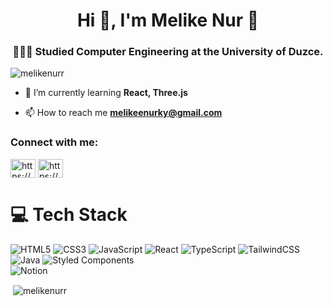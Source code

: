 <h1 align="center">Hi 👋, I'm Melike Nur 🌷  </h1>
<h3 align="center"> 👩🏻‍🎓 Studied Computer Engineering at the University of Duzce.</h3>


<p align="left"> <img src="https://komarev.com/ghpvc/?username=melikenurr&label=Profile%20views&color=0e75b6&style=flat" alt="melikenurr" /> </p>

- 🌱 I’m currently learning **React, Three.js**

- 📫 How to reach me **melikeenurky@gmail.com**

<h3 align="left">Connect with me:</h3>
<p align="left">
<a href="https://linkedin.com/in/https://www.linkedin.com/in/melike-nur-karacabay-9" target="blank"><img align="center" src="https://raw.githubusercontent.com/rahuldkjain/github-profile-readme-generator/master/src/images/icons/Social/linked-in-alt.svg" alt="https://www.linkedin.com/in/melike-nur-karacabay-9" height="30" width="40" /></a>
<a href="https://medium.com/@melikeenurky/yazılım-testi-ne-değildir-0bb5673fcc55" target="_blank">
  <img align="center" src="https://raw.githubusercontent.com/rahuldkjain/github-profile-readme-generator/master/src/images/icons/Social/medium.svg" alt="https://medium.com/@melikeenurky" height="30" width="40" />
</a>
</p>

# 💻 Tech Stack
<!-- Badges from https://github.com/Ileriayo/markdown-badges -->
![HTML5](https://img.shields.io/badge/html5-%23E34F26.svg?style=for-the-badge&logo=html5&logoColor=white)
![CSS3](https://img.shields.io/badge/css3-%231572B6.svg?style=for-the-badge&logo=css3&logoColor=white)
![JavaScript](https://img.shields.io/badge/javascript-%23323330.svg?style=for-the-badge&logo=javascript&logoColor=%23F7DF1E)
![React](https://img.shields.io/badge/react-%2320232a.svg?style=for-the-badge&logo=react&logoColor=%2361DAFB)
![TypeScript](https://img.shields.io/badge/typescript-%23007ACC.svg?style=for-the-badge&logo=typescript&logoColor=white)
![TailwindCSS](https://img.shields.io/badge/tailwindcss-%2338B2AC.svg?style=for-the-badge&logo=tailwind-css&logoColor=white)
![Java](https://img.shields.io/badge/java-%23ED8B00.svg?style=for-the-badge&logo=openjdk&logoColor=white)
![Styled Components](https://img.shields.io/badge/styled--components-DB7093?style=for-the-badge&logo=styled-components&logoColor=white)<br/>
![Notion](https://img.shields.io/badge/Notion-%23000000.svg?style=for-the-badge&logo=notion&logoColor=white)



<p>&nbsp;<img align="center" src="https://github-readme-stats.vercel.app/api?username=melikenurr&show_icons=true&locale=en" alt="melikenurr" /></p>


